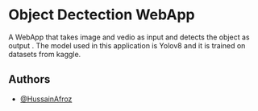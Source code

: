 # Object Dectection WebApp
A WebApp that takes image and vedio as input and detects the object as output . The model used in this application is Yolov8 and it is trained on datasets from kaggle.




## Authors

- [@HussainAfroz](https://www.github.com/hussainafroz)
